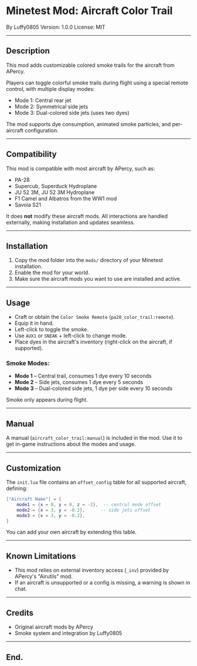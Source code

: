 # Minetest Mod: Aircraft Color Trail

By Luffy0805
Version: 1.0.0
License: MIT

---

## Description

This mod adds customizable colored smoke trails for the aircraft from APercy.

Players can toggle colorful smoke trails during flight using a special remote control, with multiple display modes:

* Mode 1: Central rear jet
* Mode 2: Symmetrical side jets
* Mode 3: Dual-colored side jets (uses two dyes)

The mod supports dye consumption, animated smoke particles, and per-aircraft configuration.

---

## Compatibility

This mod is compatible with most aircraft by APercy, such as:

* PA-28
* Supercub, Superduck Hydroplane
* JU 52 3M, JU 52 3M Hydroplane
* F1 Camel and Albatros from the WW1 mod
* Savoia S21

It does **not** modify these aircraft mods. All interactions are handled externally, making installation and updates seamless.

---

## Installation

1. Copy the mod folder into the `mods/` directory of your Minetest installation.
2. Enable the mod for your world.
3. Make sure the aircraft mods you want to use are installed and active.

---

## Usage

* Craft or obtain the `Color Smoke Remote` (`pa28_color_trail:remote`).
* Equip it in hand.
* Left-click to toggle the smoke.
* Use `AUX1` or `SNEAK` + left-click to change mode.
* Place dyes in the aircraft's inventory (right-click on the aircraft, if supported).

### Smoke Modes:

* **Mode 1** – Central trail, consumes 1 dye every 10 seconds
* **Mode 2** – Side jets, consumes 1 dye every 5 seconds
* **Mode 3** – Dual-colored side jets, 1 dye per side every 10 seconds

Smoke only appears during flight.

---

## Manual

A manual (`aircraft_color_trail:manual`) is included in the mod. Use it to get in-game instructions about the modes and usage.

---

## Customization

The `init.lua` file contains an `offset_config` table for all supported aircraft, defining:

```lua
["Aircraft Name"] = {
    mode1 = {x = 0, y = 0, z = -2},  -- central mode offset
    mode2 = {x = 3, y = -0.2},      -- side jets offset
    mode3 = {x = 3, y = -0.2},
}
```

You can add your own aircraft by extending this table.

---

## Known Limitations

* This mod relies on external inventory access (`_inv`) provided by APercy's "Airutils" mod.
* If an aircraft is unsupported or a config is missing, a warning is shown in chat.

---

## Credits

* Original aircraft mods by APercy
* Smoke system and integration by Luffy0805

---

## End.
